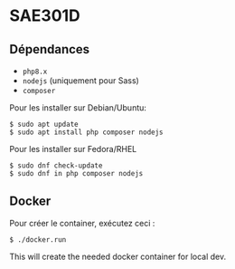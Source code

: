 # SAE301D

## Dépendances

* `php8.x`
* `nodejs` (uniquement pour Sass)
* `composer`

Pour les installer sur Debian/Ubuntu:

```console
$ sudo apt update
$ sudo apt install php composer nodejs
```

Pour les installer sur Fedora/RHEL

```console
$ sudo dnf check-update
$ sudo dnf in php composer nodejs
```

## Docker

Pour créer le container, exécutez ceci&nbsp;:

```console
$ ./docker.run
```

This will create the needed docker container for local dev.

